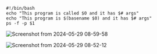 ```
#!/bin/bash
echo "This program is called $0 and it has $# args"
echo "This program is $(basename $0) and it has $# args"
ps -f -p $1
```

![Screenshot from 2024-05-29 08-59-58](https://github.com/RedHatRanger/best_linux_scripts_and_commands/assets/90477448/382901e4-fca7-4775-aedf-de1d9d427801)

![Screenshot from 2024-05-29 08-52-12](https://github.com/RedHatRanger/best_linux_scripts_and_commands/assets/90477448/bb0f3cb0-4459-47aa-8e98-6e8a6a7c2d73)
